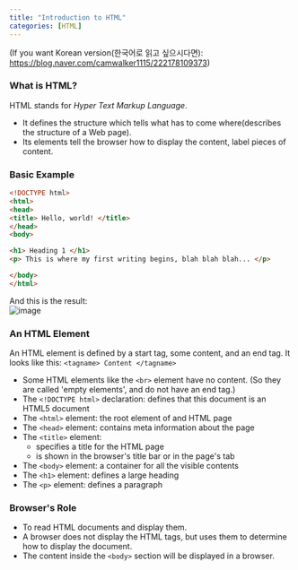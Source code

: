 ```yaml
---
title: "Introduction to HTML"
categories: [HTML]
---
```

(If you want Korean version(한국어로 읽고 싶으시다면): https://blog.naver.com/camwalker1115/222178109373)  


### What is HTML?  
HTML stands for *Hyper Text Markup Language*.
+ It defines the structure which tells what has to come where(describes the structure of a Web page).
+ Its elements tell the browser how to display the content, label pieces of content.

### Basic Example  

```html
<!DOCTYPE html>
<html>
<head>
<title> Hello, world! </title>
</head>
<body>

<h1> Heading 1 </h1>
<p> This is where my first writing begins, blah blah blah... </p>

</body>
</html>
```
And this is the result:<BR/>
![image](https://user-images.githubusercontent.com/50163676/102599190-7923fe80-4160-11eb-96f2-ff0dd15f6880.png "The first example")

### An HTML Element  
An HTML element is defined by a start tag, some content, and an end tag. 
It looks like this: ```<tagname> Content </tagname>```  
+ Some HTML elements like the ```<br>``` element have no content. (So they are called 'empty elements', and do not have an end tag.)
+ The ```<!DOCTYPE html>``` declaration: defines that this document is an HTML5 document
+ The ```<html>``` element: the root element of and HTML page
+ The ```<head>``` element: contains meta information about the page
+ The ```<title>``` element:
	- specifies a title for the HTML page
	- is shown in the browser's title bar or in the page's tab
+ The ```<body>``` element: a container for all the visible contents
+ The ```<h1>``` element: defines a large heading
+ The ```<p>``` element: defines a paragraph

### Browser's Role  
+ To read HTML documents and display them.
+ A browser does not display the HTML tags, but uses them to determine how to display the document.
+ The content inside the ```<body>``` section will be displayed in a browser.
